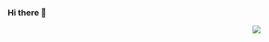 ### Hi there 👋

<img align="right" src="https://github-readme-stats.vercel.app/api/top-langs/?username=Psilocine&layout=compact" />

<!--
**Psilocine/Psilocine** is a ✨ _special_ ✨ repository because its `README.md` (this file) appears on your GitHub profile.

Here are some ideas to get you started:

- 🔭 I’m currently working on ...
- 🌱 I’m currently learning ...
- 👯 I’m looking to collaborate on ...
- 🤔 I’m looking for help with ...
- 💬 Ask me about ...
- 📫 How to reach me: ...
- 😄 Pronouns: ...
- ⚡ Fun fact: ...
-->
